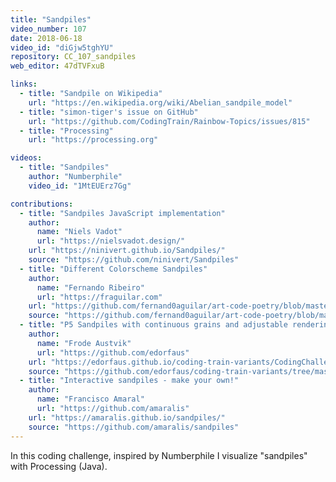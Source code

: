```yaml
---
title: "Sandpiles"
video_number: 107
date: 2018-06-18
video_id: "diGjw5tghYU"
repository: CC_107_sandpiles
web_editor: 47dTVFxuB

links:
  - title: "Sandpile on Wikipedia"
    url: "https://en.wikipedia.org/wiki/Abelian_sandpile_model"
  - title: "simon-tiger's issue on GitHub"
    url: "https://github.com/CodingTrain/Rainbow-Topics/issues/815"
  - title: "Processing"
    url: "https://processing.org"

videos:
  - title: "Sandpiles"
    author: "Numberphile"
    video_id: "1MtEUErz7Gg"

contributions:
  - title: "Sandpiles JavaScript implementation"
    author:
      name: "Niels Vadot"
      url: "https://nielsvadot.design/"
    url: "https://ninivert.github.io/Sandpiles/"
    source: "https://github.com/ninivert/Sandpiles"
  - title: "Different Colorscheme Sandpiles"
    author:
      name: "Fernando Ribeiro"
      url: "https://fraguilar.com"
    url: "https://github.com/fernand0aguilar/art-code-poetry/blob/master/Processing/Sandpiles/"
    source: "https://github.com/fernand0aguilar/art-code-poetry/blob/master/Processing/Sandpiles/Sandpiles.pde"
  - title: "P5 Sandpiles with continuous grains and adjustable rendering"
    author:
      name: "Frode Austvik"
      url: "https://github.com/edorfaus"
    url: "https://edorfaus.github.io/coding-train-variants/CodingChallenges/CC_107_sandpiles/P5/"
    source: "https://github.com/edorfaus/coding-train-variants/tree/master/CodingChallenges/CC_107_sandpiles/P5"
  - title: "Interactive sandpiles - make your own!"
    author:
      name: "Francisco Amaral"
      url: "https://github.com/amaralis"
    url: "https://amaralis.github.io/sandpiles/"
    source: "https://github.com/amaralis/sandpiles"
---
```


In this coding challenge, inspired by Numberphile I visualize "sandpiles" with Processing (Java).
